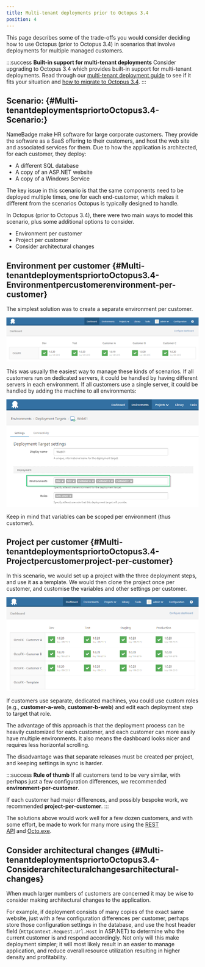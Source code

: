 ```yaml
---
title: Multi-tenant deployments prior to Octopus 3.4
position: 4
---
```


This page describes some of the trade-offs you would consider deciding how to use Octopus (prior to Octopus 3.4) in scenarios that involve deployments for multiple managed customers.

:::success
**Built-in support for multi-tenant deployments**
Consider upgrading to Octopus 3.4 which provides built-in support for multi-tenant deployments. Read through our [multi-tenant deployment guide](/docs/guides/multi-tenant-deployments/index.md) to see if it fits your situation and [how to migrate to Octopus 3.4](/docs/guides/multi-tenant-deployments/multi-tenant-deployments-prior-to-octopus-3.4/migrating-to-octopus-3.4.md).
:::

## Scenario: {#Multi-tenantdeploymentspriortoOctopus3.4-Scenario:}

NameBadge make HR software for large corporate customers. They provide the software as a SaaS offering to their customers, and host the web site and associated services for them. Due to how the application is architected, for each customer, they deploy:

- A different SQL database
- A copy of an ASP.NET website
- A copy of a Windows Service

The key issue in this scenario is that the same components need to be deployed multiple times, one for each end-customer, which makes it different from the scenarios Octopus is typically designed to handle.

In Octopus (prior to Octopus 3.4), there were two main ways to model this scenario, plus some additional options to consider.

- Environment per customer
- Project per customer
- Consider architectural changes

## Environment per customer {#Multi-tenantdeploymentspriortoOctopus3.4-Environmentpercustomerenvironment-per-customer}

The simplest solution was to create a separate environment per customer.

![](/docs/images/5669204/5865537.png "width=500")

This was usually the easiest way to manage these kinds of scenarios. If all customers run on dedicated servers, it could be handled by having different servers in each environment. If all customers use a single server, it could be handled by adding the machine to all environments:

![](/docs/images/5669204/5865538.png "width=500")

Keep in mind that variables can be scoped per environment (thus customer).

## Project per customer {#Multi-tenantdeploymentspriortoOctopus3.4-Projectpercustomerproject-per-customer}

In this scenario, we would set up a project with the three deployment steps, and use it as a template. We would then clone the project once per customer, and customise the variables and other settings per customer.

![](/docs/images/5669204/5865539.png "width=500")

If customers use separate, dedicated machines, you could use custom roles (e.g., **customer-a-web**, **customer-b-web**) and edit each deployment step to target that role.

The advantage of this approach is that the deployment process can be heavily customized for each customer, and each customer can more easily have multiple environments. It also means the dashboard looks nicer and requires less horizontal scrolling.

The disadvantage was that separate releases must be created per project, and keeping settings in sync is harder.

:::success
**Rule of thumb**
If all customers tend to be very similar, with perhaps just a few configuration differences, we recommended **environment-per-customer**.

If each customer had major differences, and possibly bespoke work, we recommended **project-per-customer**.
:::

The solutions above would work well for a few dozen customers, and with some effort, be made to work for many more using the [REST API](/docs/api-and-integration/octopus-rest-api.md) and [Octo.exe](/docs/api-and-integration/octo.exe-command-line/index.md).

## Consider architectural changes {#Multi-tenantdeploymentspriortoOctopus3.4-Considerarchitecturalchangesarchitectural-changes}

When much larger numbers of customers are concerned it may be wise to consider making architectural changes to the application.

For example, if deployment consists of many copies of the exact same website, just with a few configuration differences per customer, perhaps store those configuration settings in the database, and use the host header field (`HttpContext.Request.Url.Host` in ASP.NET) to determine who the current customer is and respond accordingly. Not only will this make deployment simpler; it will most likely result in an easier to manage application, and reduce overall resource utilization resulting in higher density and profitability.
